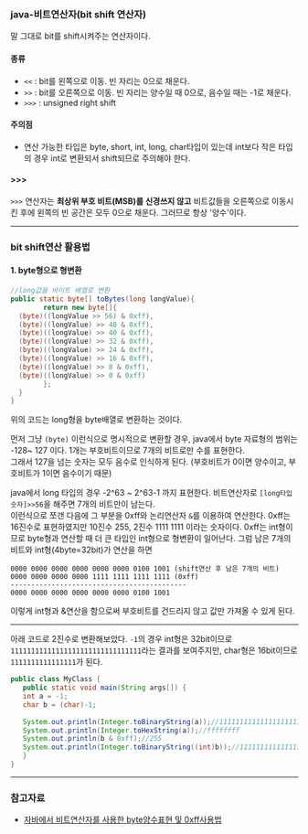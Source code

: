 ### java-비트연산자(bit shift 연산자)

말 그대로 bit를 shift시켜주는 연산자이다.

#### 종류
- `<<` : bit를 왼쪽으로 이동. 빈 자리는 0으로 채운다. 
- `>>` : bit를 오른쪽으로 이동. 빈 자리는 양수일 때 0으로, 음수일 때는 -1로 채운다.
- `>>>` : unsigned right shift

#### 주의점
- 연산 가능한 타입은 byte, short, int, long, char타입이 있는데 int보다 작은 타입의 경우 int로 변환되서 shift되므로 주의해야 한다.


#### >>>
`>>>` 연산자는 **최상위 부호 비트(MSB)를 신경쓰지 않고** 비트값들을 오른쪽으로 이동시킨 후에 왼쪽의 빈 공간은 모두 0으로 채운다. 그러므로 항상 '양수'이다.

------------------------
### bit shift연산 활용법
#### 1. byte형으로 형변환
```java
//long값을 바이트 배열로 변환
public static byte[] toBytes(long longValue){  
        return new byte[]{    
  (byte)((longValue >> 56) & 0xff),  
  (byte)((longValue) >> 48 & 0xff),  
  (byte)((longValue) >> 40 & 0xff),  
  (byte)((longValue) >> 32 & 0xff),  
  (byte)((longValue) >> 24 & 0xff),  
  (byte)((longValue) >> 16 & 0xff),  
  (byte)((longValue) >> 8 & 0xff),  
  (byte)((longValue) >> 0 & 0xff)  
        };  
  }  
}
```

위의 코드는 long형을 byte배열로 변환하는 것이다.   

먼저 그냥 `(byte)` 이런식으로 명시적으로 변환할 경우, java에서 byte 자료형의 범위는 -128~ 127 이다. 1개는 부호비트이므로 7개의 비트로만 수를 표현한다.  
그래서 127을 넘는 숫자는 모두 음수로 인식하게 된다. (부호비트가 0이면 양수이고, 부호비트가 1이면 음수이기 때문)

java에서 long 타입의 경우 -2^63 ~ 2^63-1 까지 표현한다. 비트연산자로 `[long타입숫자]>>56`을 해주면 7개의 비트만이 남는다.   
이런식으로 쪼갠 다음에 그 부분을 0xff와 논리연산자 `&`를 이용하여 연산한다. 0xff는 16진수로 표현하였지만 10진수 255, 2진수 1111 1111 이라는 숫자이다. 0xff는 int형이므로 byte형과 연산할 때 더 큰 타입인 int형으로 형변환이 일어난다. 그럼 남은 7개의 비트와 int형(4byte=32bit)가 연산을 하면   

```
0000 0000 0000 0000 0000 0000 0100 1001 (shift연산 후 남은 7개의 비트)
0000 0000 0000 0000 1111 1111 1111 1111 (0xff)
-------------------------------------------
0000 0000 0000 0000 0000 0000 0100 1001
```

이렇게 int형과 &연산을 함으로써 부호비트를 건드리지 않고 값만 가져올 수 있게 된다.

-----------------------------
    
 아래 코드로 2진수로 변환해보았다.
 `-1`의 경우 int형은 32bit이므로 `11111111111111111111111111111111`라는 결과를 보여주지만, char형은 16bit이므로 `1111111111111111`가 된다.  
 
 ```java
 public class MyClass {
    public static void main(String args[]) {
    int a = -1;
    char b = (char)-1;
    
    System.out.println(Integer.toBinaryString(a));//11111111111111111111111111111111
    System.out.println(Integer.toHexString(a));//ffffffff
    System.out.println(b & 0xff);//255
    System.out.println(Integer.toBinaryString((int)b));//1111111111111111
    }
}
 ```

-------------------------
### 참고자료
- [자바에서 비트연산자를 사용한 byte양수표현 및 0xff사용법](https://emflant.tistory.com/133)
